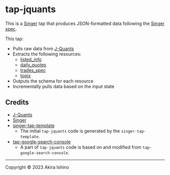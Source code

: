 # tap-jquants

This is a [Singer](https://singer.io) tap that produces JSON-formatted data
following the [Singer spec](https://github.com/singer-io/getting-started/blob/master/SPEC.md).

This tap:

- Pulls raw data from [J-Quants](https://jpx-jquants.com/)
- Extracts the following resources:
  - [listed_info](https://jpx.gitbook.io/j-quants-ja/api-reference/listed_info)
  - [daily_quotes](https://jpx.gitbook.io/j-quants-ja/api-reference/daily_quotes)
  - [trades_spec](https://jpx.gitbook.io/j-quants-ja/api-reference/trades_spec)
  - [topix](https://jpx.gitbook.io/j-quants-ja/api-reference/topix)
- Outputs the schema for each resource
- Incrementally pulls data based on the input state

## Credits

- [J-Quants](https://jpx-jquants.com/)
- [Singer](https://singer.io)
- [singer-tap-template](https://github.com/singer-io/singer-tap-template)
  - The initial `tap-jquants` code is generated by the `singer-tap-template`.
- [tap-google-search-console](https://github.com/singer-io/tap-google-search-console)
  - A part of `tap-jquants` code is based on and modified from `tap-google-search-console`.

---

Copyright &copy; 2023 Akira Ishino
